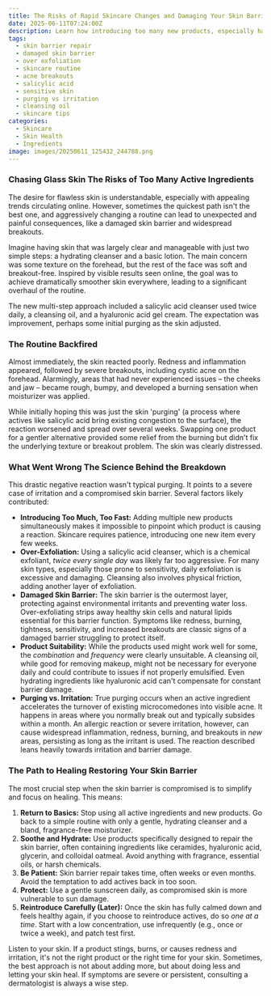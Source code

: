```yaml
---
title: The Risks of Rapid Skincare Changes and Damaging Your Skin Barrier
date: 2025-06-11T07:24:00Z
description: Learn how introducing too many new products, especially harsh actives like daily salicylic acid, can damage your skin barrier, leading to breakouts, redness, and sensitivity. Patience is key.
tags:
  - skin barrier repair
  - damaged skin barrier
  - over exfoliation
  - skincare routine
  - acne breakouts
  - salicylic acid
  - sensitive skin
  - purging vs irritation
  - cleansing oil
  - skincare tips
categories:
  - Skincare
  - Skin Health
  - Ingredients
image: images/20250611_125432_244788.png
---
```


### Chasing Glass Skin The Risks of Too Many Active Ingredients

The desire for flawless skin is understandable, especially with appealing trends circulating online. However, sometimes the quickest path isn't the best one, and aggressively changing a routine can lead to unexpected and painful consequences, like a damaged skin barrier and widespread breakouts.

Imagine having skin that was largely clear and manageable with just two simple steps: a hydrating cleanser and a basic lotion. The main concern was some texture on the forehead, but the rest of the face was soft and breakout-free. Inspired by visible results seen online, the goal was to achieve dramatically smoother skin everywhere, leading to a significant overhaul of the routine.

The new multi-step approach included a salicylic acid cleanser used twice daily, a cleansing oil, and a hyaluronic acid gel cream. The expectation was improvement, perhaps some initial purging as the skin adjusted.

### The Routine Backfired

Almost immediately, the skin reacted poorly. Redness and inflammation appeared, followed by severe breakouts, including cystic acne on the forehead. Alarmingly, areas that had never experienced issues – the cheeks and jaw – became rough, bumpy, and developed a burning sensation when moisturizer was applied.

While initially hoping this was just the skin 'purging' (a process where actives like salicylic acid bring existing congestion to the surface), the reaction worsened and spread over several weeks. Swapping one product for a gentler alternative provided some relief from the burning but didn't fix the underlying texture or breakout problem. The skin was clearly distressed.

### What Went Wrong The Science Behind the Breakdown

This drastic negative reaction wasn't typical purging. It points to a severe case of irritation and a compromised skin barrier. Several factors likely contributed:

*   **Introducing Too Much, Too Fast:** Adding multiple new products simultaneously makes it impossible to pinpoint which product is causing a reaction. Skincare requires patience, introducing one new item every few weeks.
*   **Over-Exfoliation:** Using a salicylic acid cleanser, which is a chemical exfoliant, *twice every single day* was likely far too aggressive. For many skin types, especially those prone to sensitivity, daily exfoliation is excessive and damaging. Cleansing also involves physical friction, adding another layer of exfoliation.
*   **Damaged Skin Barrier:** The skin barrier is the outermost layer, protecting against environmental irritants and preventing water loss. Over-exfoliating strips away healthy skin cells and natural lipids essential for this barrier function. Symptoms like redness, burning, tightness, sensitivity, and increased breakouts are classic signs of a damaged barrier struggling to protect itself.
*   **Product Suitability:** While the products used might work well for some, the *combination* and *frequency* were clearly unsuitable. A cleansing oil, while good for removing makeup, might not be necessary for everyone daily and could contribute to issues if not properly emulsified. Even hydrating ingredients like hyaluronic acid can't compensate for constant barrier damage.
*   **Purging vs. Irritation:** True purging occurs when an active ingredient accelerates the turnover of existing microcomedones into visible acne. It happens in areas where you normally break out and typically subsides within a month. An allergic reaction or severe irritation, however, can cause widespread inflammation, redness, burning, and breakouts in *new* areas, persisting as long as the irritant is used. The reaction described leans heavily towards irritation and barrier damage.

### The Path to Healing Restoring Your Skin Barrier

The most crucial step when the skin barrier is compromised is to simplify and focus on healing. This means:

1.  **Return to Basics:** Stop using all active ingredients and new products. Go back to a simple routine with only a gentle, hydrating cleanser and a bland, fragrance-free moisturizer.
2.  **Soothe and Hydrate:** Use products specifically designed to repair the skin barrier, often containing ingredients like ceramides, hyaluronic acid, glycerin, and colloidal oatmeal. Avoid anything with fragrance, essential oils, or harsh chemicals.
3.  **Be Patient:** Skin barrier repair takes time, often weeks or even months. Avoid the temptation to add actives back in too soon.
4.  **Protect:** Use a gentle sunscreen daily, as compromised skin is more vulnerable to sun damage.
5.  **Reintroduce Carefully (Later):** Once the skin has fully calmed down and feels healthy again, if you choose to reintroduce actives, do so *one at a time*. Start with a low concentration, use infrequently (e.g., once or twice a week), and patch test first.

Listen to your skin. If a product stings, burns, or causes redness and irritation, it's not the right product or the right time for your skin. Sometimes, the best approach is not about adding more, but about doing less and letting your skin heal. If symptoms are severe or persistent, consulting a dermatologist is always a wise step.

